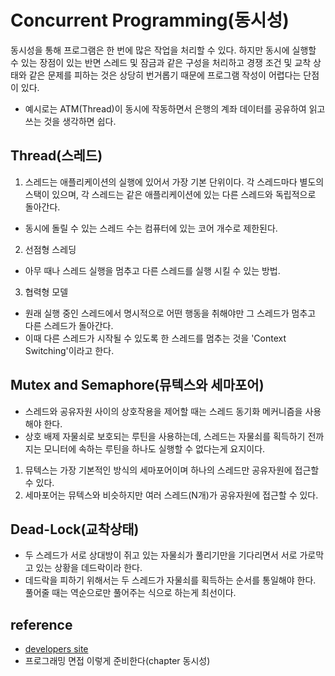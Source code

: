 # Concurrent Programming(동시성) 

동시성을 통해 프로그램은 한 번에 많은 작업을 처리할 수 있다.
하지만 동시에 실행할 수 있는 장점이 있는 반면 스레드 및 잠금과 같은 구성을 처리하고 
경쟁 조건 및 교착 상태와 같은 문제를 피하는 것은 상당히 번거롭기 때문에 프로그램 작성이 어렵다는 단점이 있다.
- 예시로는 ATM(Thread)이 동시에 작동하면서 은행의 계좌 데이터를 공유하여 읽고 쓰는 것을 생각하면 쉽다.

## Thread(스레드) 

1. 스레드는 애플리케이션의 실행에 있어서 가장 기본 단위이다.
각 스레드마다 별도의 스택이 있으며, 각 스레드는 같은 애플리케이션에 있는 다른 스레드와 독립적으로 돌아간다.
- 동시에 돌릴 수 있는 스레드 수는 컴퓨터에 있는 코어 개수로 제한된다.
2. 선점형 스레딩
- 아무 때나 스레드 실행을 멈추고 다른 스레드를 실행 시킬 수 있는 방법.
3. 협력형 모델
- 원래 실행 중인 스레드에서 명시적으로 어떤 행동을 취해야만 그 스레드가 멈추고 다른 스레드가 돌아간다.
- 이때 다른 스레드가 시작될 수 있도록 한 스레드를 멈추는 것을 'Context Switching'이라고 한다.


## Mutex and Semaphore(뮤텍스와 세마포어)
- 스레드와 공유자원 사이의 상호작용을 제어할 때는 스레드 동기화 메커니즘을 사용해야 한다.
- 상호 배제 자물쇠로 보호되는 루틴을 사용하는데, 스레드는 자물쇠를 획득하기 전까지는 모니터에 속하는 루틴을 하나도 실행할 수 없다는게 요지이다.
1. 뮤텍스는 가장 기본적인 방식의 세마포어이며 하나의 스레드만 공유자원에 접근할 수 있다.
2. 세마포어는 뮤텍스와 비슷하지만 여러 스레드(N개)가 공유자원에 접근할 수 있다.

## Dead-Lock(교착상태)

- 두 스레드가 서로 상대방이 쥐고 있는 자물쇠가 풀리기만을 기다리면서 서로 가로막고 있는 상황을 데드락이라 한다.
- 데드락을 피하기 위해서는 두 스레드가 자물쇠를 획득하는 순서를 통일해야 한다. 풀어줄 때는 역순으로만 풀어주는 식으로 하는게 최선이다.



## reference

- [developers site](https://www.toptal.com/software/introduction-to-concurrent-programming)
- 프로그래밍 면접 이렇게 준비한다(chapter 동시성)
